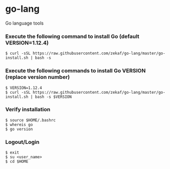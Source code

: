 # go-lang
Go language tools

### Execute the following command to install Go (default VERSION=1.12.4)
````
$ curl -sSL https://raw.githubusercontent.com/zekaf/go-lang/master/go-install.sh | bash -s
````
### Execute the following commands to install Go VERSION (replace version number)
````
$ VERSION=1.12.4
$ curl -sSL https://raw.githubusercontent.com/zekaf/go-lang/master/go-install.sh | bash -s $VERSION
````
### Verify installation
````
$ source $HOME/.bashrc
$ whereis go
$ go version
````
### Logout/Login

````
$ exit
$ su <user_name>
$ cd $HOME
````
